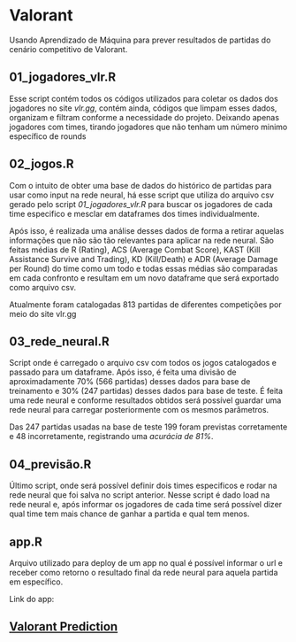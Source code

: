 # Valorant
 Usando Aprendizado de Máquina para prever resultados de partidas do cenário competitivo de Valorant.

## 01_jogadores_vlr.R
Esse script contém todos os códigos utilizados para coletar os dados dos jogadores no site *vlr.gg*, contém ainda, códigos que limpam esses dados, organizam e filtram conforme a necessidade do projeto. Deixando apenas jogadores com times, tirando jogadores que não tenham um número minimo específico de rounds 

## 02_jogos.R
Com o intuito de obter uma base de dados do histórico de partidas para usar como input na rede neural, há esse script que utiliza do arquivo csv gerado pelo script *01_jogadores_vlr.R* para buscar os jogadores de cada time especifico e mesclar em dataframes dos times individualmente. 

Após isso, é realizada uma análise desses dados de forma a retirar aquelas informações que não são tão relevantes para aplicar na rede neural. São feitas médias de R (Rating), ACS (Average Combat Score), KAST (Kill Assistance Survive and Trading), KD (Kill/Death) e ADR (Average Damage per Round) do time como um todo e todas essas médias são comparadas em cada confronto e resultam em um novo dataframe que será exportado como arquivo csv.

Atualmente foram catalogadas 813 partidas de diferentes competições por meio do site vlr.gg

## 03_rede_neural.R
Script onde é carregado o arquivo csv com todos os jogos catalogados e passado para um dataframe. Após isso, é feita uma divisão de aproximadamente 70% (566 partidas) desses dados para base de treinamento e 30% (247 partidas) desses dados para base de teste. É feita uma rede neural e conforme resultados obtidos será possível guardar uma rede neural para carregar posteriormente com os mesmos parâmetros.

Das 247 partidas usadas na base de teste 199 foram previstas corretamente e 48 incorretamente, registrando uma *acurácia de 81%*.

## 04_previsão.R
Último script, onde será possível definir dois times especificos e rodar na rede neural que foi salva no script anterior. Nesse script é dado load na rede neural e, após informar os jogadores de cada time será possível dizer qual time tem mais chance de ganhar a partida e qual tem menos.

## app.R
Arquivo utilizado para deploy de um app no qual é possível informar o url e receber como retorno o resultado final da rede neural para aquela partida em específico.


Link do app: 

## [Valorant Prediction](https://jrff.shinyapps.io/scripts/)